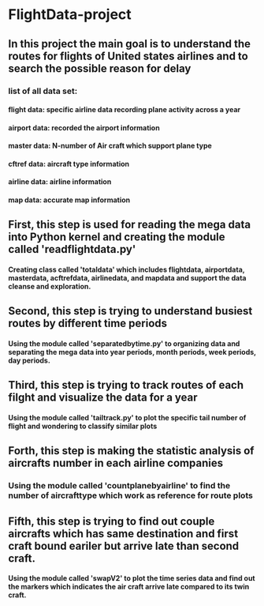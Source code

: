 # FlightData-project
## In this project the main goal is to understand the routes for flights of United states airlines and to search the possible reason for delay
### list of all data set:
#### flight data: specific airline data recording plane activity across a year
#### airport data: recorded the airport information
#### master data:  N-number of Air craft which support plane type 
#### cftref data: aircraft type information
#### airline data: airline information
#### map data: accurate map information
 
## First, this step is used for reading the mega data into Python kernel and creating the module called 'readflightdata.py'
#### Creating class called 'totaldata' which includes flightdata, airportdata, masterdata, acftrefdata, airlinedata, and mapdata and support the data cleanse and exploration.

## Second, this step is trying to understand busiest routes by different time periods
#### Using the module called 'separatedbytime.py' to organizing data and separating the mega data into year periods, month periods, week periods, day periods.

## Third, this step is trying to track routes of each filght and visualize the data for a year
#### Using the module called 'tailtrack.py' to plot the specific tail number of flight and wondering to classify similar plots 

## Forth, this step is making the statistic analysis of aircrafts number in each airline companies
### Using the module called 'countplanebyairline' to find the number of aircrafttype which work as reference for route plots

## Fifth, this step is trying to find out couple aircrafts which has same destination and first craft bound eariler but arrive late than second craft.
#### Using the module called 'swapV2' to plot the time series data and find out the markers which indicates the air craft arrive late compared to its twin craft.



